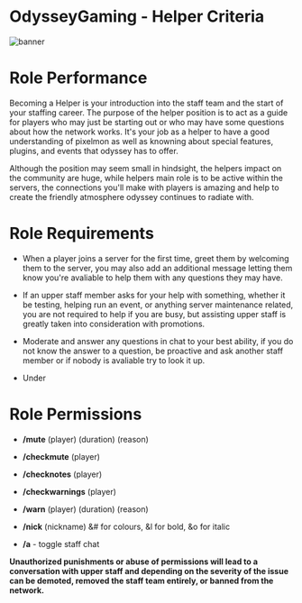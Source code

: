 # OdysseyGaming - Helper Criteria 
![banner](https://cdn.discordapp.com/attachments/296281857232732161/923334275242283079/unknown.png)
# Role Performance

Becoming a Helper is your introduction into the staff team and the start of your staffing career. The purpose of the helper position is to act as a guide for players who may just be starting out or who may have some questions about how the network works. It's your job as a helper to have a good understanding of pixelmon as well as knowning about special features, plugins, and events that odyssey has to offer.

Although the position may seem small in hindsight, the helpers impact on the community are huge, while helpers main role is to be active within the servers, the connections you'll make with players is amazing and help to create the friendly atmosphere odyssey continues to radiate with.

# Role Requirements 

- When a player joins a server for the first time, greet them by welcoming them to the server, you may also add an additional message letting them know you're avaliable to help them with any questions they may have.

- If an upper staff member asks for your help with something, whether it be testing, helping run an event, or anything server maintenance related, you are not required to help if you are busy, but assisting upper staff is greatly taken into consideration with promotions.

- Moderate and answer any questions in chat to your best ability, if you do not know the answer to a question, be proactive and ask another staff member or if nobody is avaliable try to look it up.

- Under


# Role Permissions

- **/mute** (player) (duration) (reason)

- **/checkmute** (player)

- **/checknotes** (player)

- **/checkwarnings** (player) 

- **/warn** (player) (duration) (reason)

- **/nick** (nickname) &# for colours, &l for bold, &o for italic

- **/a** - toggle staff chat

**Unauthorized punishments or abuse of permissions will lead to a conversation with upper staff and depending on the severity of the issue can be demoted, removed the staff team entirely, or banned from the network.**
